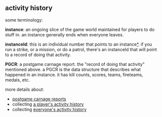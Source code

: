 ## activity history

some terminology:

**instance**: an ongoing slice of the game world maintained for players to do stuff in. an instance generally ends when everyone leaves.

**instanceId**: this is an individual number that points to an instance[*](instance-id-footnote). if you run a strike, or a mission, or do a patrol, there's an instanceId that will point to a record of doing that activity.

**PGCR**: a postgame carnage report. the "record of doing that activity" mentioned above. a PGCR is the data structure that describes what happened in an instance. it has kill counts, scores, teams, fireteams, medals, etc.


more details about:
- [postgame carnage reports](pgcr)
- collecting [a player's activity history](activities)
- collecting [everyone's activity history](the-big-scrape)
